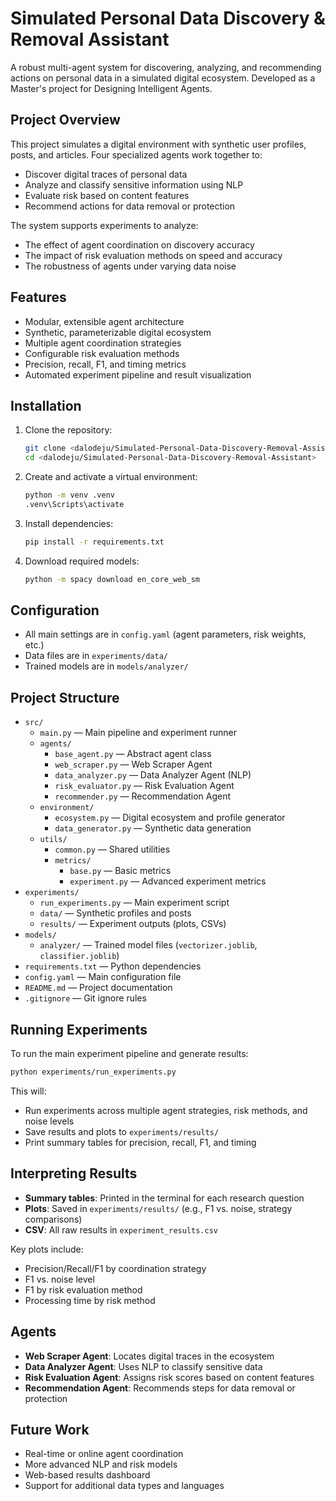 # Simulated Personal Data Discovery & Removal Assistant

A robust multi-agent system for discovering, analyzing, and recommending actions on personal data in a simulated digital ecosystem. Developed as a Master's project for Designing Intelligent Agents.

## Project Overview

This project simulates a digital environment with synthetic user profiles, posts, and articles. Four specialized agents work together to:
- Discover digital traces of personal data
- Analyze and classify sensitive information using NLP
- Evaluate risk based on content features
- Recommend actions for data removal or protection

The system supports experiments to analyze:
- The effect of agent coordination on discovery accuracy
- The impact of risk evaluation methods on speed and accuracy
- The robustness of agents under varying data noise

## Features

- Modular, extensible agent architecture
- Synthetic, parameterizable digital ecosystem
- Multiple agent coordination strategies
- Configurable risk evaluation methods
- Precision, recall, F1, and timing metrics
- Automated experiment pipeline and result visualization

## Installation

1. Clone the repository:
   ```bash
   git clone <dalodeju/Simulated-Personal-Data-Discovery-Removal-Assistant>
   cd <dalodeju/Simulated-Personal-Data-Discovery-Removal-Assistant>
   ```
2. Create and activate a virtual environment:
   ```bash
   python -m venv .venv
   .venv\Scripts\activate 
   ```
3. Install dependencies:
   ```bash
   pip install -r requirements.txt
   ```
4. Download required models:
   ```bash
   python -m spacy download en_core_web_sm
   ```

## Configuration

- All main settings are in `config.yaml` (agent parameters, risk weights, etc.)
- Data files are in `experiments/data/`
- Trained models are in `models/analyzer/`

## Project Structure

- `src/`
  - `main.py` — Main pipeline and experiment runner
  - `agents/`
    - `base_agent.py` — Abstract agent class
    - `web_scraper.py` — Web Scraper Agent
    - `data_analyzer.py` — Data Analyzer Agent (NLP)
    - `risk_evaluator.py` — Risk Evaluation Agent
    - `recommender.py` — Recommendation Agent
  - `environment/`
    - `ecosystem.py` — Digital ecosystem and profile generator
    - `data_generator.py` — Synthetic data generation
  - `utils/`
    - `common.py` — Shared utilities
    - `metrics/`
      - `base.py` — Basic metrics
      - `experiment.py` — Advanced experiment metrics
- `experiments/`
  - `run_experiments.py` — Main experiment script
  - `data/` — Synthetic profiles and posts
  - `results/` — Experiment outputs (plots, CSVs)
- `models/`
  - `analyzer/` — Trained model files (`vectorizer.joblib`, `classifier.joblib`)
- `requirements.txt` — Python dependencies
- `config.yaml` — Main configuration file
- `README.md` — Project documentation
- `.gitignore` — Git ignore rules

## Running Experiments

To run the main experiment pipeline and generate results:
```bash
python experiments/run_experiments.py
```
This will:
- Run experiments across multiple agent strategies, risk methods, and noise levels
- Save results and plots to `experiments/results/`
- Print summary tables for precision, recall, F1, and timing

## Interpreting Results

- **Summary tables**: Printed in the terminal for each research question
- **Plots**: Saved in `experiments/results/` (e.g., F1 vs. noise, strategy comparisons)
- **CSV**: All raw results in `experiment_results.csv`

Key plots include:
- Precision/Recall/F1 by coordination strategy
- F1 vs. noise level
- F1 by risk evaluation method
- Processing time by risk method

## Agents

- **Web Scraper Agent**: Locates digital traces in the ecosystem
- **Data Analyzer Agent**: Uses NLP to classify sensitive data
- **Risk Evaluation Agent**: Assigns risk scores based on content features
- **Recommendation Agent**: Recommends steps for data removal or protection

## Future Work

- Real-time or online agent coordination
- More advanced NLP and risk models
- Web-based results dashboard
- Support for additional data types and languages
